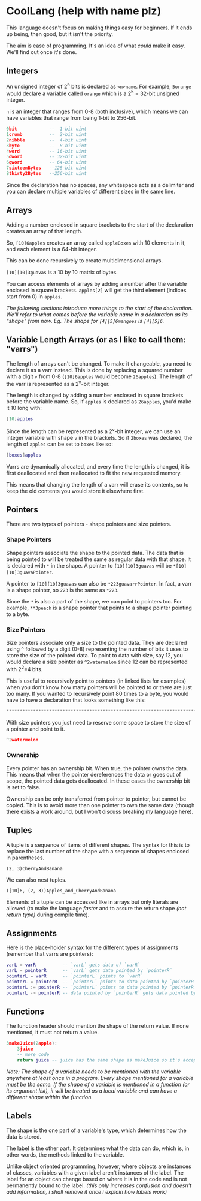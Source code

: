 # CoolLang (help with name plz)

This language doesn't focus on making things easy for beginners. If it ends up being, then good, but it isn't the priority.

The aim is ease of programming. It's an idea of what _could_ make it easy. We'll find out once it's done.

## Integers

An unsigned integer of 2<sup>n</sup> bits is declared as `<n>name`. For example, `5orange` would declare a variable called `orange` which is a 2<sup>5</sup> = 32-bit unsigned integer.

`n` is an integer that ranges from 0-8 (both inclusive), which means we can have variables that range from being 1-bit to 256-bit.

```lua
0bit            --  1-bit uint
1crumb          --  2-bit uint
2nibble         --  4-bit uint
3byte           --  8-bit uint
4word           -- 16-bit uint
5dword          -- 32-bit uint
6qword          -- 64-bit uint
7sixteenBytes   --128-bit uint
8thirty2Bytes   --256-bit uint
```

Since the declaration has no spaces, any whitespace acts as a delimiter and you can declare multiple variables of different sizes in the same line.

## Arrays

Adding a number enclosed in square brackets to the start of the declaration creates an array of that length.

So, `[10]6apples` creates an array called `appleBoxes` with 10 elements in it, and each element is a 64-bit integer.

This can be done recursively to create multidimensional arrays.

`[10][10]3guavas` is a 10 by 10 matrix of bytes.

You can access elements of arrays by adding a number after the variable enclosed in square brackets. `apples[2]` will get the third element (indices start from 0) in `apples`.

*The following sections introduce more things to the start of the declaration. We'll refer to what comes before the variable name in a declaration as its "shape" from now. Eg. The shape for `[4][5]6mangoes` is `[4][5]6`.*

## Variable Length Arrays (or as I like to call them: "varrs")

The length of arrays can't be changed. To make it changeable, you need to declare it as a varr instead. This is done by replacing a squared number with a digit `v` from 0-8 (`[10]6apples` would become `26apples`). The length of the varr is represented as a 2<sup>v</sup>-bit integer.

The length is changed by adding a number enclosed in square brackets before the variable name. So, if `apples` is declared as `26apples`, you'd make it 10 long with:

```lua
[10]apples
```

Since the length can be represented as a 2<sup>v</sup>-bit integer, we can use an integer variable with shape `v` in the brackets. So if `2boxes` was declared, the length of `apples` can be set to `boxes` like so:

```lua
[boxes]apples
```

Varrs are dynamically allocated, and every time the length is changed, it is first deallocated and then reallocated to fit the new requested memory.

This means that changing the length of a varr will erase its contents, so to keep the old contents you would store it elsewhere first.

## Pointers

There are two types of pointers - shape pointers and size pointers.

### Shape Pointers

Shape pointers associate the shape to the pointed data. The data that is being pointed to will be treated the same as regular data with that shape. It is declared with `*` in the shape. A pointer to `[10][10]3guavas` will be `*[10][10]3guavaPointer`.

A pointer to `[10][10]3guavas` can also be `*223guavarrPointer`. In fact, a varr is a shape pointer, so `223` is the same as `*223`.

Since the `*` is also a part of the shape, we can point to pointers too. For example, `**3peach` is a shape pointer that points to a shape pointer pointing to a byte.

### Size Pointers

Size pointers associate only a size to the pointed data. They are declared using `^` followed by a digit (0-8) representing the number of bits it uses to store the size of the pointed data. To point to data with size, say 12, you would declare a size pointer as `^2watermelon` since 12 can be represented with 2<sup>2</sup>=4 bits.

This is useful to recursively point to pointers (in linked lists for examples) when you don't know how many pointers will be pointed to or there are just too many. If you wanted to recursively point 80 times to a byte, you would have to have a declaration that looks something like this:

```lua
********************************************************************************3watermelon
```

With size pointers you just need to reserve some space to store the size of a pointer and point to it.

```lua
^2watermelon
```

### Ownership

Every pointer has an ownership bit. When true, the pointer owns the data. This means that when the pointer dereferences the data or goes out of scope, the pointed data gets deallocated. In these cases the ownership bit is set to false.

Ownership can be only transferred from pointer to pointer, but cannot be copied. This is to avoid more than one pointer to own the same data (though there exists a work around, but I won't discuss breaking my language here).

## Tuples

A tuple is a sequence of items of different shapes. The syntax for this is to replace the last number of the shape with a sequence of shapes enclosed in parentheses.

```
(2, 3)CherryAndBanana
```

We can also nest tuples.

```
([10]6, (2, 3))Apples_and_CherryAndBanana
```

Elements of a tuple can be accessed like in arrays but only literals are allowed (to make the language _faster_ and to assure the return shape _(not return type)_ during compile time).

## Assignments

Here is the place-holder syntax for the different types of assignments (remember that varrs are pointers):

```lua
varL = varR          -- `varL` gets data of `varR`
varL = pointerR      -- `varL` gets data pointed by `pointerR`
pointerL = varR      -- `pointerL` points to `varR`
pointerL = pointerR  -- `pointerL` points to data pointed by `pointerR`
pointerL := pointerR -- `pointerL` points to data pointed by `pointerR` and is its new owner if `pointerR` was
pointerL -> pointerR -- data pointed by `pointerR` gets data pointed by `pointerL`
```

## Functions

The function header should mention the shape of the return value. If none mentioned, it must not return a value.

```lua
3makeJuice(2apple):
	3juice
	-- more code
	return juice -- juice has the same shape as makeJuice so it's accepted
```

_Note: The shape of a variable needs to be mentioned with the variable anywhere at least once in a program. Every shape mentioned for a variable must be the same. If the shape of a variable is mentioned in a function (or its argument list), it will be treated as a local variable and can have a different shape within the function._

## Labels

The shape is the one part of a variable's type, which determines how the data is stored.

The label is the other part. It determines what the data can do, which is, in other words, the methods linked to the variable.

Unlike object oriented programming, however, where objects are instances of classes, variables with a given label aren't instances of the label. The label for an object can change based on where it is in the code and is not permanently bound to the label. _(this only increases confusion and doesn't add information, i shall remove it once i explain how labels work)_